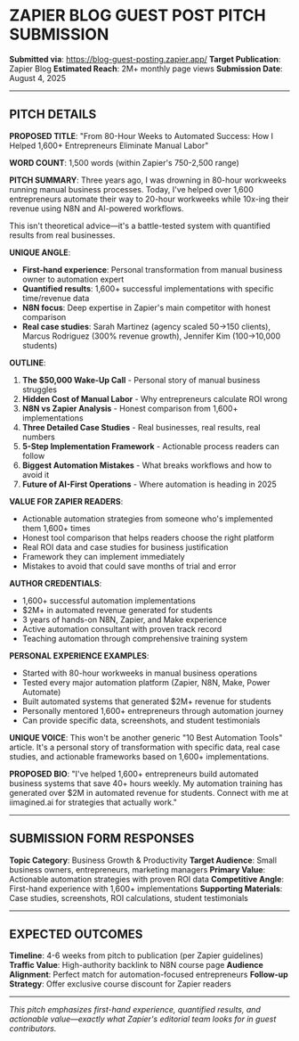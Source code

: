 # ZAPIER BLOG GUEST POST PITCH SUBMISSION

**Submitted via**: https://blog-guest-posting.zapier.app/
**Target Publication**: Zapier Blog
**Estimated Reach**: 2M+ monthly page views
**Submission Date**: August 4, 2025

---

## PITCH DETAILS

**PROPOSED TITLE**: "From 80-Hour Weeks to Automated Success: How I Helped 1,600+ Entrepreneurs Eliminate Manual Labor"

**WORD COUNT**: 1,500 words (within Zapier's 750-2,500 range)

**PITCH SUMMARY**:
Three years ago, I was drowning in 80-hour workweeks running manual business processes. Today, I've helped over 1,600 entrepreneurs automate their way to 20-hour workweeks while 10x-ing their revenue using N8N and AI-powered workflows.

This isn't theoretical advice—it's a battle-tested system with quantified results from real businesses.

**UNIQUE ANGLE**:
- **First-hand experience**: Personal transformation from manual business owner to automation expert
- **Quantified results**: 1,600+ successful implementations with specific time/revenue data
- **N8N focus**: Deep expertise in Zapier's main competitor with honest comparison
- **Real case studies**: Sarah Martinez (agency scaled 50→150 clients), Marcus Rodriguez (300% revenue growth), Jennifer Kim (100→10,000 students)

**OUTLINE**:
1. **The $50,000 Wake-Up Call** - Personal story of manual business struggles
2. **Hidden Cost of Manual Labor** - Why entrepreneurs calculate ROI wrong
3. **N8N vs Zapier Analysis** - Honest comparison from 1,600+ implementations
4. **Three Detailed Case Studies** - Real businesses, real results, real numbers
5. **5-Step Implementation Framework** - Actionable process readers can follow
6. **Biggest Automation Mistakes** - What breaks workflows and how to avoid it
7. **Future of AI-First Operations** - Where automation is heading in 2025

**VALUE FOR ZAPIER READERS**:
- Actionable automation strategies from someone who's implemented them 1,600+ times
- Honest tool comparison that helps readers choose the right platform
- Real ROI data and case studies for business justification
- Framework they can implement immediately
- Mistakes to avoid that could save months of trial and error

**AUTHOR CREDENTIALS**:
- 1,600+ successful automation implementations
- $2M+ in automated revenue generated for students
- 3 years of hands-on N8N, Zapier, and Make experience
- Active automation consultant with proven track record
- Teaching automation through comprehensive training system

**PERSONAL EXPERIENCE EXAMPLES**:
- Started with 80-hour workweeks in manual business operations
- Tested every major automation platform (Zapier, N8N, Make, Power Automate)
- Built automated systems that generated $2M+ revenue for students
- Personally mentored 1,600+ entrepreneurs through automation journey
- Can provide specific data, screenshots, and student testimonials

**UNIQUE VOICE**:
This won't be another generic "10 Best Automation Tools" article. It's a personal story of transformation with specific data, real case studies, and actionable frameworks based on 1,600+ implementations.

**PROPOSED BIO**:
"I've helped 1,600+ entrepreneurs build automated business systems that save 40+ hours weekly. My automation training has generated over $2M in automated revenue for students. Connect with me at iimagined.ai for strategies that actually work."

---

## SUBMISSION FORM RESPONSES

**Topic Category**: Business Growth & Productivity
**Target Audience**: Small business owners, entrepreneurs, marketing managers
**Primary Value**: Actionable automation strategies with proven ROI data
**Competitive Angle**: First-hand experience with 1,600+ implementations
**Supporting Materials**: Case studies, screenshots, ROI calculations, student testimonials

---

## EXPECTED OUTCOMES

**Timeline**: 4-6 weeks from pitch to publication (per Zapier guidelines)
**Traffic Value**: High-authority backlink to N8N course page
**Audience Alignment**: Perfect match for automation-focused entrepreneurs
**Follow-up Strategy**: Offer exclusive course discount for Zapier readers

---

*This pitch emphasizes first-hand experience, quantified results, and actionable value—exactly what Zapier's editorial team looks for in guest contributors.*